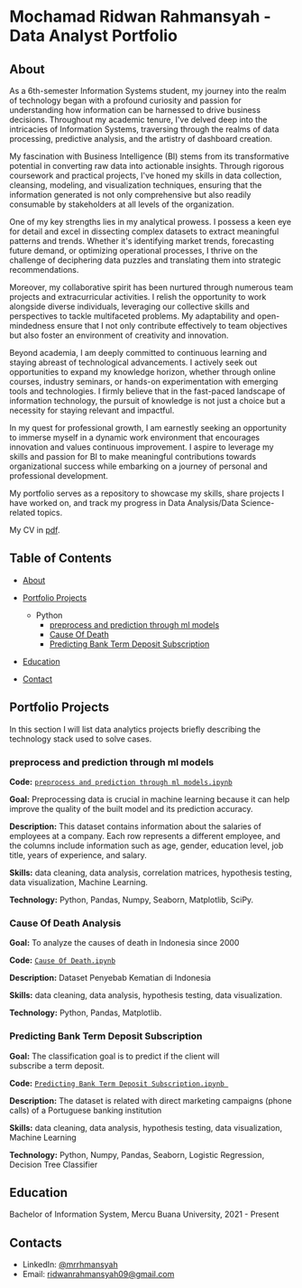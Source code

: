 # Mochamad Ridwan Rahmansyah - Data Analyst Portfolio
## About
As a 6th-semester Information Systems student, my journey into the realm of technology began with a profound curiosity and passion for understanding how information can be harnessed to drive business decisions. Throughout my academic tenure, I've delved deep into the intricacies of Information Systems, traversing through the realms of data processing, predictive analysis, and the artistry of dashboard creation.

My fascination with Business Intelligence (BI) stems from its transformative potential in converting raw data into actionable insights. Through rigorous coursework and practical projects, I've honed my skills in data collection, cleansing, modeling, and visualization techniques, ensuring that the information generated is not only comprehensive but also readily consumable by stakeholders at all levels of the organization.

One of my key strengths lies in my analytical prowess. I possess a keen eye for detail and excel in dissecting complex datasets to extract meaningful patterns and trends. Whether it's identifying market trends, forecasting future demand, or optimizing operational processes, I thrive on the challenge of deciphering data puzzles and translating them into strategic recommendations.

Moreover, my collaborative spirit has been nurtured through numerous team projects and extracurricular activities. I relish the opportunity to work alongside diverse individuals, leveraging our collective skills and perspectives to tackle multifaceted problems. My adaptability and open-mindedness ensure that I not only contribute effectively to team objectives but also foster an environment of creativity and innovation.

Beyond academia, I am deeply committed to continuous learning and staying abreast of technological advancements. I actively seek out opportunities to expand my knowledge horizon, whether through online courses, industry seminars, or hands-on experimentation with emerging tools and technologies. I firmly believe that in the fast-paced landscape of information technology, the pursuit of knowledge is not just a choice but a necessity for staying relevant and impactful.

In my quest for professional growth, I am earnestly seeking an opportunity to immerse myself in a dynamic work environment that encourages innovation and values continuous improvement. I aspire to leverage my skills and passion for BI to make meaningful contributions towards organizational success while embarking on a journey of personal and professional development.

My portfolio serves as a repository to showcase my skills, share projects I have worked on, and track my progress in Data Analysis/Data Science-related topics.

My CV in [pdf](https://github.com/mrrhmansyah/Portofolio-M-Ridwan-Rahmansyah/blob/main/CV%20Mochamad%20Ridwan%20Rahmansyah.pdf).

## Table of Contents
- [About](https://github.com/mrrhmansyah/Portofolio-M-Ridwan-Rahmansyah?tab=readme-ov-file#about)
- [Portfolio Projects](https://github.com/mrrhmansyah/Portofolio-M-Ridwan-Rahmansyah?tab=readme-ov-file#portfolio-projects)
  - Python
    - [preprocess and prediction through ml models](https://github.com/mrrhmansyah/Portofolio-M-Ridwan-Rahmansyah?tab=readme-ov-file#preprocess-and-prediction-through-ml-models)
    - [Cause Of Death](https://github.com/mrrhmansyah/Portofolio-M-Ridwan-Rahmansyah?tab=readme-ov-file#cause-of-death-analysis)
    - [Predicting Bank Term Deposit Subscription](https://github.com/mrrhmansyah/Portofolio-M-Ridwan-Rahmansyah?tab=readme-ov-file#predicting-bank-term-deposit-subscription) 
  

- [Education](https://github.com/mrrhmansyah/Portofolio-M-Ridwan-Rahmansyah?tab=readme-ov-file#education)  
- [Contact](https://github.com/mrrhmansyah/Portofolio-M-Ridwan-Rahmansyah?tab=readme-ov-file#contacts)
## Portfolio Projects
In this section I will list data analytics projects briefly describing the technology stack used to solve cases.

### preprocess and prediction through ml models
**Code:** [`preprocess and prediction through ml models.ipynb`](https://github.com/mrrhmansyah/Portofolio-M-Ridwan-Rahmansyah/blob/main/preprocess%20and%20prediction%20through%20ml%20models.ipynb)

**Goal:** Preprocessing data is crucial in machine learning because it can help improve the quality of the built model and its prediction accuracy.

**Description:** This dataset contains information about the salaries of employees at a company. Each row represents a different employee, and the columns include information such as age, gender, education level, job title, years of experience, and salary.

**Skills:** data cleaning, data analysis, correlation matrices, hypothesis testing, data visualization, Machine Learning.

**Technology:** Python, Pandas, Numpy, Seaborn, Matplotlib, SciPy.


### Cause Of Death Analysis

**Goal:** To analyze the causes of death in Indonesia since 2000

**Code:** [`Cause Of Death.ipynb`](https://github.com/mrrhmansyah/Portofolio-M-Ridwan-Rahmansyah/blob/main/Cause%20Of%20Death%20Analysis.ipynb)

**Description:** Dataset Penyebab Kematian di Indonesia

**Skills:** data cleaning, data analysis, hypothesis testing, data visualization.

**Technology:** Python, Pandas, Matplotlib.


### Predicting Bank Term Deposit Subscription

**Goal:** The classification goal is to predict if the client will subscribe a term deposit.

**Code:** [`Predicting Bank Term Deposit Subscription.ipynb
`](https://github.com/mrrhmansyah/Portofolio-M-Ridwan-Rahmansyah/blob/main/Predicting%20Bank%20Term%20Deposit%20Subscription.ipynb)

**Description:** The dataset is related with direct marketing campaigns (phone calls) of a Portuguese banking institution

**Skills:** data cleaning, data analysis, hypothesis testing, data visualization, Machine Learning

**Technology:** Python, Numpy, Pandas, Seaborn, Logistic Regression, Decision Tree Classifier




## Education
Bachelor of Information System, Mercu Buana University, 2021 - Present


## Contacts
- LinkedIn: [@mrrhmansyah](https://www.linkedin.com/in/mochamad-ridwan-rahmansyah-221741266/)
- Email: ridwanrahmansyah09@gmail.com
